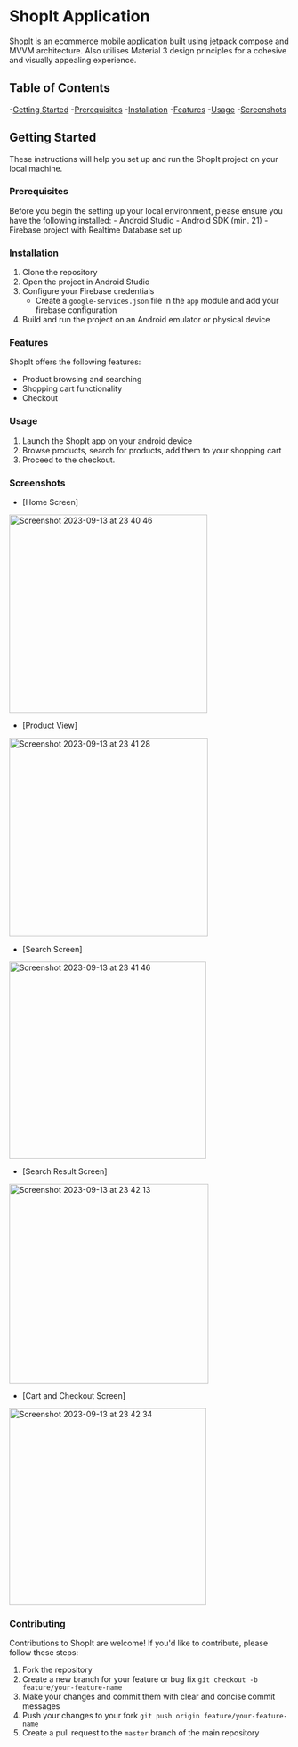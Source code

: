# ShopIt Application

ShopIt is an ecommerce mobile application built using jetpack compose and MVVM architecture.
Also utilises Material 3 design principles for a cohesive and visually appealing experience.


## Table of Contents
-[Getting Started](#getting-started)
    -[Prerequisites](#prerequisites)
    -[Installation](#installation)
-[Features](#features)
-[Usage](#usage)
-[Screenshots](#screenshots)



## Getting Started

These instructions will help you set up and run the ShopIt project on your local machine.

### Prerequisites
Before you begin the setting up your local environment, please ensure you have the following installed:
    - Android Studio
    - Android SDK (min. 21)
    - Firebase project with Realtime Database set up

### Installation
1. Clone the repository
2. Open the project in Android Studio
3. Configure your Firebase credentials
    - Create a `google-services.json` file in the `app` module and add your firebase configuration
4. Build and run the project on an Android emulator or physical device

### Features
ShopIt offers the following features:
- Product browsing and searching
- Shopping cart functionality
- Checkout 

### Usage
1. Launch the ShopIt app on your android device
2. Browse products, search for products, add them to your shopping cart
3. Proceed to the checkout.

### Screenshots
- [Home Screen]
<img width="356" alt="Screenshot 2023-09-13 at 23 40 46" src="https://github.com/davidMorekwa/ShopIt/assets/70270638/73aa156f-4d1e-4548-80fa-4dcb3bf2e217">

- [Product View]
<img width="357" alt="Screenshot 2023-09-13 at 23 41 28" src="https://github.com/davidMorekwa/ShopIt/assets/70270638/11b850c8-b7b4-4cad-82cb-00c58f1d175d">

- [Search Screen]
<img width="354" alt="Screenshot 2023-09-13 at 23 41 46" src="https://github.com/davidMorekwa/ShopIt/assets/70270638/8349a56f-6a35-4831-969b-13a842d54d79">

- [Search Result Screen]
<img width="358" alt="Screenshot 2023-09-13 at 23 42 13" src="https://github.com/davidMorekwa/ShopIt/assets/70270638/13b2adf5-07f9-4257-9ab7-96db6c3147f4">

- [Cart and Checkout Screen]
<img width="354" alt="Screenshot 2023-09-13 at 23 42 34" src="https://github.com/davidMorekwa/ShopIt/assets/70270638/f941b461-47e7-4052-9f63-036c2554f8bb">


### Contributing
Contributions to ShopIt are welcome! If you'd like to contribute, please follow these steps:
1. Fork the repository
2. Create a new branch for your feature or bug fix `git checkout -b feature/your-feature-name`
3. Make your changes and commit them with clear and concise commit messages
4. Push your changes to your fork `git push origin feature/your-feature-name`
5. Create a pull request to the `master` branch of the main repository




